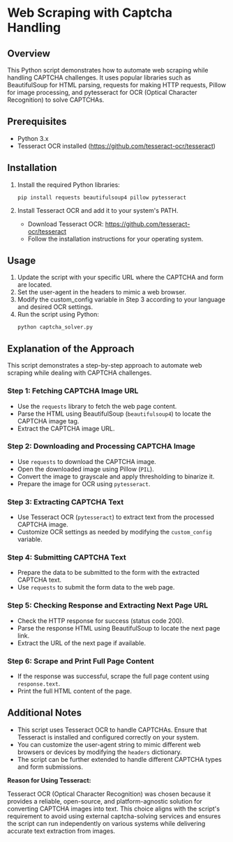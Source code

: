 # Web Scraping with Captcha Handling

## Overview
This Python script demonstrates how to automate web scraping while handling CAPTCHA challenges. It uses popular libraries such as BeautifulSoup for HTML parsing, requests for making HTTP requests, Pillow for image processing, and pytesseract for OCR (Optical Character Recognition) to solve CAPTCHAs.

## Prerequisites
- Python 3.x
- Tesseract OCR installed (https://github.com/tesseract-ocr/tesseract)

## Installation
1. Install the required Python libraries:
   ```
   pip install requests beautifulsoup4 pillow pytesseract
   ```

2. Install Tesseract OCR and add it to your system's PATH.
   - Download Tesseract OCR: https://github.com/tesseract-ocr/tesseract
   - Follow the installation instructions for your operating system.

## Usage
1. Update the script with your specific URL where the CAPTCHA and form are located.
2. Set the user-agent in the headers to mimic a web browser.
3. Modify the custom_config variable in Step 3 according to your language and desired OCR settings.
4. Run the script using Python:
   ```
   python captcha_solver.py
   ```

## Explanation of the Approach
This script demonstrates a step-by-step approach to automate web scraping while dealing with CAPTCHA challenges.

### Step 1: Fetching CAPTCHA Image URL
- Use the `requests` library to fetch the web page content.
- Parse the HTML using BeautifulSoup (`beautifulsoup4`) to locate the CAPTCHA image tag.
- Extract the CAPTCHA image URL.

### Step 2: Downloading and Processing CAPTCHA Image
- Use `requests` to download the CAPTCHA image.
- Open the downloaded image using Pillow (`PIL`).
- Convert the image to grayscale and apply thresholding to binarize it.
- Prepare the image for OCR using `pytesseract`.

### Step 3: Extracting CAPTCHA Text
- Use Tesseract OCR (`pytesseract`) to extract text from the processed CAPTCHA image.
- Customize OCR settings as needed by modifying the `custom_config` variable.

### Step 4: Submitting CAPTCHA Text
- Prepare the data to be submitted to the form with the extracted CAPTCHA text.
- Use `requests` to submit the form data to the web page.

### Step 5: Checking Response and Extracting Next Page URL
- Check the HTTP response for success (status code 200).
- Parse the response HTML using BeautifulSoup to locate the next page link.
- Extract the URL of the next page if available.

### Step 6: Scrape and Print Full Page Content
- If the response was successful, scrape the full page content using `response.text`.
- Print the full HTML content of the page.

## Additional Notes
- This script uses Tesseract OCR to handle CAPTCHAs. Ensure that Tesseract is installed and configured correctly on your system.
- You can customize the user-agent string to mimic different web browsers or devices by modifying the `headers` dictionary.
- The script can be further extended to handle different CAPTCHA types and form submissions.


**Reason for Using Tesseract:**

Tesseract OCR (Optical Character Recognition) was chosen because it provides a reliable, open-source, and platform-agnostic solution for converting CAPTCHA images into text. This choice aligns with the script's requirement to avoid using external captcha-solving services and ensures the script can run independently on various systems while delivering accurate text extraction from images.
